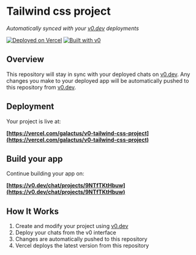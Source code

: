# Tailwind css project

*Automatically synced with your [v0.dev](https://v0.dev) deployments*

[![Deployed on Vercel](https://img.shields.io/badge/Deployed%20on-Vercel-black?style=for-the-badge&logo=vercel)](https://vercel.com/galactus/v0-tailwind-css-project)
[![Built with v0](https://img.shields.io/badge/Built%20with-v0.dev-black?style=for-the-badge)](https://v0.dev/chat/projects/9NTfTKtHbuw)

## Overview

This repository will stay in sync with your deployed chats on [v0.dev](https://v0.dev).
Any changes you make to your deployed app will be automatically pushed to this repository from [v0.dev](https://v0.dev).

## Deployment

Your project is live at:

**[https://vercel.com/galactus/v0-tailwind-css-project](https://vercel.com/galactus/v0-tailwind-css-project)**

## Build your app

Continue building your app on:

**[https://v0.dev/chat/projects/9NTfTKtHbuw](https://v0.dev/chat/projects/9NTfTKtHbuw)**

## How It Works

1. Create and modify your project using [v0.dev](https://v0.dev)
2. Deploy your chats from the v0 interface
3. Changes are automatically pushed to this repository
4. Vercel deploys the latest version from this repository